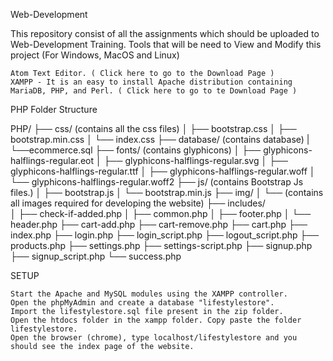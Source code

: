 Web-Development

This repository consist of all the assignments which should be uploaded to Web-Development Training.
Tools that will be need to View and Modify this project (For Windows, MacOS and Linux)

    Atom Text Editor. ( Click here to go to the Download Page )
    XAMPP - It is an easy to install Apache distribution containing MariaDB, PHP, and Perl. ( Click here to go to te Download Page )

PHP Folder Structure

PHP/
├── css/ (contains all the css files)
│    ├── bootstrap.css
│    ├── bootstrap.min.css
│    └── index.css
├── database/ (contains database)
|	 └──ecommerce.sql
├── fonts/ (contains glyphicons)
│    ├── glyphicons-halflings-regular.eot
│    ├── glyphicons-halflings-regular.svg
│    ├── glyphicons-halflings-regular.ttf
│    ├── glyphicons-halflings-regular.woff
│    └── glyphicons-halflings-regular.woff2
├── js/ (contains Bootstrap Js files.)
│    ├── bootstrap.js
│    └── bootstrap.min.js
├──  img/
│    └── (contains all images required for developing the website)
├──  includes/	 
│    ├── check-if-added.php
│    ├── common.php
│    ├── footer.php
│    └── header.php
├──  cart-add.php
├──  cart-remove.php
├──  cart.php 
├──  index.php
├──  login.php
├──  login_script.php
├──  logout_script.php
├──  products.php
├──  settings.php
├──  settings-script.php
├──  signup.php
├──  signup_script.php
└──  success.php

SETUP

    Start the Apache and MySQL modules using the XAMPP controller.
    Open the phpMyAdmin and create a database "lifestylestore".
    Import the lifestylestore.sql file present in the zip folder.
    Open the htdocs folder in the xampp folder. Copy paste the folder lifestylestore.
    Open the browser (chrome), type localhost/lifestylestore and you should see the index page of the website.


